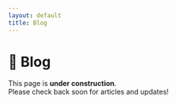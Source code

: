```yaml
---
layout: default
title: Blog
---
```


# 📝 Blog

This page is **under construction**.  
Please check back soon for articles and updates!
